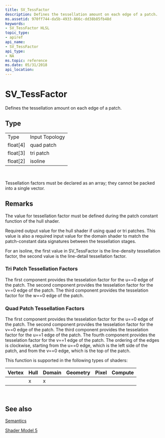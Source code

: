```yaml
---
title: SV_TessFactor
description: Defines the tessellation amount on each edge of a patch.
ms.assetid: 970ff744-da5b-4933-866c-dd38b85fb48d
keywords:
- SV_TessFactor HLSL
topic_type:
- apiref
api_name:
- SV_TessFactor
api_type:
- NA
ms.topic: reference
ms.date: 05/31/2018
api_location: 
---
```


# SV\_TessFactor

Defines the tessellation amount on each edge of a patch.

## Type



|            |                |
|------------|----------------|
| Type       | Input Topology |
| float\[4\] | quad patch     |
| float\[3\] | tri patch      |
| float\[2\] | isoline        |



 

Tessellation factors must be declared as an array; they cannot be packed into a single vector.

## Remarks

The value for tessellation factor must be defined during the patch constant function of the hull shader.

Required output value for the hull shader if using quad or tri patches. This value is also a required input value for the domain shader to match the patch-constant data signatures between the tessellation stages.

For an isoline, the first value in SV\_TessFactor is the line-density tessellation factor, the second value is the line-detail tessellation factor.

### Tri Patch Tessellation Factors

The first component provides the tesselation factor for the u==0 edge of the patch. The second component provides the tesselation factor for the v==0 edge of the patch. The third component provides the tesselation factor for the w==0 edge of the patch.

### Quad Patch Tessellation Factors

The first component provides the tesselation factor for the u==0 edge of the patch. The second component provides the tesselation factor for the v==0 edge of the patch. The third component provides the tesselation factor for the u==1 edge of the patch. The fourth component provides the tesselation factor for the v==1 edge of the patch. The ordering of the edges is clockwise, starting from the u==0 edge, which is the left side of the patch, and from the v==0 edge, which is the top of the patch.

This function is supported in the following types of shaders:



| Vertex | Hull | Domain | Geometry | Pixel | Compute |
|--------|------|--------|----------|-------|---------|
|        | x    | x      |          |       |         |



 

## See also

<dl> <dt>

[Semantics](dx-graphics-hlsl-semantics.md)
</dt> <dt>

[Shader Model 5](d3d11-graphics-reference-sm5.md)
</dt> </dl>

 

 




